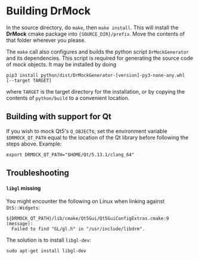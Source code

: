<!-- 
Copyright 2019 Ole Kliemann, Malte Kliemann

This file is part of DrMock.

DrMock is free software: you can redistribute it and/or modify it
under the terms of the GNU General Public License as published by
the Free Software Foundation, either version 3 of the License, or
(at your option) any later version.

DrMock is distributed in the hope that it will be useful, but
WITHOUT ANY WARRANTY; without even the implied warranty of
MERCHANTABILITY or FITNESS FOR A PARTICULAR PURPOSE.  See the GNU
General Public License for more details.

You should have received a copy of the GNU General Public License
along with DrMock.  If not, see <https://www.gnu.org/licenses/>.
-->

# Building DrMock

In the source directory, do `make`, then `make install`. This will
install the **DrMock** cmake package into `{SOURCE_DIR}/prefix`. Move
the contents of that folder wherever you please.

The `make` call also configures and builds the python script
`DrMockGenerator` and its dependencies. This script is required for
generating the source code of mock objects. It may be installed by doing

```
pip3 install python/dist/DrMockGenerator-[version]-py3-none-any.whl
[--target TARGET]
```

where `TARGET` is the target directory for the installation, or by
copying the contents of `python/build` to a convenient location.

## Building with support for Qt

If you wish to mock Qt5's `Q_OBJECT`s, set the environment variable
`$DRMOCK_QT_PATH` equal to the location of the Qt library before
following the steps above. Example:

```
export DRMOCK_QT_PATH="$HOME/Qt/5.13.1/clang_64"
```

## Troubleshooting

#### `libgl` missing

You might encounter the following on Linux when linking against
`Qt5::Widgets`:
```
${DRMOCK_QT_PATH}/lib/cmake/Qt5Gui/Qt5GuiConfigExtras.cmake:9 (message):
  Failed to find "GL/gl.h" in "/usr/include/libdrm".
```
The solution is to install `libgl-dev`:
```
sudo apt-get install libgl-dev
```
